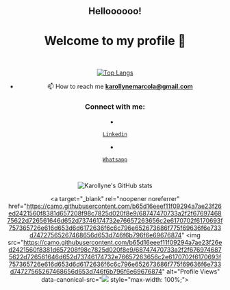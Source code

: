 <h2 align="center">Helloooooo!</h1>

<h1 align="center">Welcome to my profile 👋</h1>


</br>

<div align="center">

[![Top Langs](https://github-readme-stats.vercel.app/api/top-langs/?username=marcollyne&layout=compact&theme=tokyonight)](https://github.com/ralfprezia/github-readme-stats)

</div>

<div align="center">

- 📫 How to reach me **karollynemarcola@gmail.com**

</div>

 <h3 align="center">Connect with me:</h3>

   <p align="left">

  <li align="center">

   <a class="url" href="https://www.linkedin.com/in/karollyne-marcola-a93472195/" img> 

    Linkedin

   </a>

  </li>

  <li align="center">

   <a class="url" href="https://api.whatsapp.com/send?phone=5544991536881/" img> 

    Whatsapp

   </a>

  </li>
 
</br>

<div align="center">
  
![Karollyne's GitHub stats](https://github-readme-stats.vercel.app/api?username=marcollyne&show_icons=true&theme=tokyonight)

<a target="_blank" rel="noopener noreferrer" href="https://camo.githubusercontent.com/b65d16eeef11f09294a7ae23f26ed2421560f8381d657208f98c7825d020f8e9/68747470733a2f2f6769746875622d726561646d652d73746174732e76657263656c2e6170702f6170693f757365726e616d653d6d6172636f6c6c796e652673686f775f69636f6e733d74727565267468656d653d746f6b796f6e69676874"
<img src="https://camo.githubusercontent.com/b65d16eeef11f09294a7ae23f26ed2421560f8381d657208f98c7825d020f8e9/68747470733a2f2f6769746875622d726561646d652d73746174732e76657263656c2e6170702f6170693f757365726e616d653d6d6172636f6c6c796e652673686f775f69636f6e733d74727565267468656d653d746f6b796f6e69676874" alt="Profile Views" data-canonical-src="![](https://api.visitorbadge.io/api/VisitorHit?marcollyne=estruyf&marcollyne=github-visitors-badge&countColor=%F0B3B3) style="max-width: 100%;"></a>

</div>
